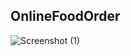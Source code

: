 ## OnlineFoodOrder
![Screenshot (1)](https://github.com/Anishhkumarr/OnlineFoodOrder/assets/144413430/79ab42b0-f131-4605-b245-31f08bf340e5)
